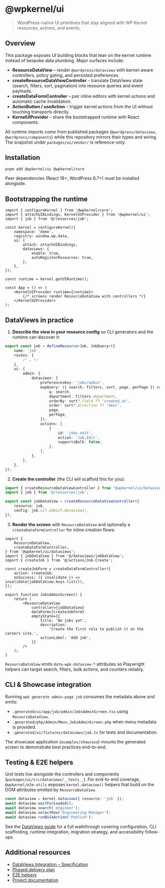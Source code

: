 # @wpkernel/ui

> WordPress-native UI primitives that stay aligned with WP Kernel resources, actions, and events.

## Overview

This package exposes UI building blocks that lean on the kernel runtime instead of bespoke data plumbing. Major surfaces include:

- **ResourceDataView** – render `@wordpress/dataviews` with kernel-aware controllers, policy gating, and persisted preferences.
- **createResourceDataViewController** – translate DataViews state (search, filters, sort, pagination) into resource queries and event payloads.
- **createDataFormController** – pair inline editors with kernel actions and automatic cache invalidation.
- **ActionButton / useAction** – trigger kernel actions from the UI without touching transports directly.
- **KernelUIProvider** – share the bootstrapped runtime with React components.

All runtime imports come from published packages (`@wordpress/dataviews`, `@wordpress/components`) while this repository mirrors their types and wiring. The snapshot under `packages/ui/vendor/` is reference-only.

## Installation

```bash
pnpm add @wpkernel/ui @wpkernel/core
```

Peer dependencies (React 18+, WordPress 6.7+) must be installed alongside.

## Bootstrapping the runtime

```tsx
import { configureKernel } from '@wpkernel/core';
import { attachUIBindings, KernelUIProvider } from '@wpkernel/ui';
import { job } from '@/resources/job';

const kernel = configureKernel({
	namespace: 'demo',
	registry: window.wp.data,
	ui: {
		attach: attachUIBindings,
		dataviews: {
			enable: true,
			autoRegisterResources: true,
		},
	},
});

const runtime = kernel.getUIRuntime();

const App = () => (
	<KernelUIProvider runtime={runtime}>
		{/* screens render ResourceDataView with controllers */}
	</KernelUIProvider>
);
```

## DataViews in practice

1. **Describe the view in your resource config** so CLI generators and the runtime can discover it:

```ts
export const job = defineResource<Job, JobQuery>({
	name: 'job',
	routes: {
		/* … */
	},
	ui: {
		admin: {
			dataviews: {
				preferencesKey: 'jobs/admin',
				mapQuery: ({ search, filters, sort, page, perPage }) => ({
					q: search,
					department: filters.department,
					orderBy: sort?.field ?? 'created_at',
					order: sort?.direction ?? 'desc',
					page,
					perPage,
				}),
				actions: [
					{
						id: 'jobs.edit',
						action: 'Job.Edit',
						supportsBulk: false,
					},
				],
			},
		},
	},
});
```

2. **Create the controller** (the CLI will scaffold this for you):

```ts
import { createResourceDataViewController } from '@wpkernel/ui/dataviews';
import { job } from '@/resources/job';

export const jobDataView = createResourceDataViewController({
	resource: job,
	config: job.ui?.admin?.dataviews!,
});
```

3. **Render the screen** with `ResourceDataView` and optionally a `createDataFormController` for inline creation flows:

```tsx
import {
	ResourceDataView,
	createDataFormController,
} from '@wpkernel/ui/dataviews';
import { jobDataView } from '@/dataviews/jobDataView';
import { createJob } from '@/actions/Job.Create';

const createJobForm = createDataFormController({
	action: createJob,
	onSuccess: ({ invalidate }) => invalidate(jobDataView.keys.list()),
});

export function JobsAdminScreen() {
	return (
		<ResourceDataView
			controller={jobDataView}
			dataForm={createJobForm}
			emptyState={{
				title: 'No jobs yet',
				description:
					'Create the first role to publish it on the careers site.',
				actionLabel: 'Add job',
			}}
		/>
	);
}
```

`ResourceDataView` emits `data-wpk-dataview-*` attributes so Playwright helpers can target search, filters, bulk actions, and counters reliably.

## CLI & Showcase integration

Running `wpk generate admin-page job` consumes the metadata above and emits:

- `.generated/ui/app/job/admin/JobsAdminScreen.tsx` using `ResourceDataView`.
- `.generated/php/Admin/Menu_JobsAdminScreen.php` when menu metadata is provided.
- `.generated/ui/fixtures/dataviews/job.ts` for tests and documentation.

The showcase application (`examples/showcase`) mounts the generated screen to demonstrate best practices end-to-end.

## Testing & E2E helpers

Unit tests live alongside the controllers and components (`packages/ui/src/dataviews/__tests__`). For end-to-end coverage, `@wpkernel/e2e-utils` exposes `kernel.dataview()` helpers that build on the DOM attributes emitted by `ResourceDataView`.

```ts
const dataview = kernel.dataview({ resource: 'job' });
await dataview.waitForLoaded();
await dataview.search('engineer');
await dataview.selectRow('Engineering Manager');
await dataview.runBulkAction('Publish');
```

See the [DataViews guide](../../docs/guide/dataviews.md) for a full walkthrough covering configuration, CLI scaffolding, runtime integration, migration strategy, and accessibility follow-ups.

## Additional resources

- [DataViews Integration – Specification](./DataViews%20Integration%20-%20Specification.md)
- [Phased delivery plan](./PHASES.dataviews.md)
- [E2E helpers](../e2e-utils/README.md)
- [Project documentation](../../docs/index.md)
